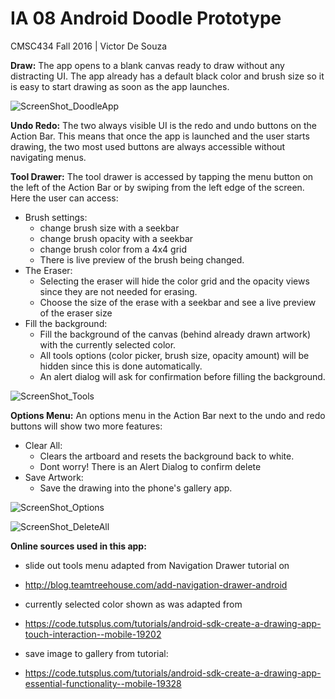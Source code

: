 # IA 08 Android Doodle Prototype
CMSC434 Fall 2016 | Victor De Souza

__Draw:__ The app opens to a blank canvas ready to draw without any distracting UI. The app already has a default black color and brush size so it is easy to start drawing as soon as the app launches. 

 ![ScreenShot_DoodleApp](screenshots/ScreenShot_DoodleApp.png)

__Undo Redo:__ The two always visible UI is the redo and undo buttons on the Action Bar. This means that once the app is launched and the user starts drawing, the two most used buttons are always accessible without navigating menus.

__Tool Drawer:__ The tool drawer is accessed by tapping the menu button on the left of the Action Bar or by swiping from the left edge of the screen. Here the user can access:
- Brush settings:
  + change brush size with a seekbar
  + change brush opacity with a seekbar
  + change brush color from a 4x4 grid
  + There is live preview of the brush being changed. 
- The Eraser:
  + Selecting the eraser will hide the color grid and the opacity views since they are not needed for erasing. 
  + Choose the size of the erase with a seekbar and see a live preview of the eraser size 
- Fill the background:
  + Fill the background of the canvas (behind already drawn artwork) with the currently selected color.
  + All tools options (color picker, brush size, opacity amount) will be hidden since this is done automatically.
  + An alert dialog will ask for confirmation before filling the background.

 ![ScreenShot_Tools](screenshots/ScreenShot_Tools.png)

__Options Menu:__ An options menu in the Action Bar next to the undo and redo buttons will show two more features:
- Clear All:
  + Clears the artboard and resets the background back to white.
  + Dont worry! There is an Alert Dialog to confirm delete
- Save Artwork:
  + Save the drawing into the phone's gallery app.

 ![ScreenShot_Options](screenshots/ScreenShot_Options.png)



 ![ScreenShot_DeleteAll](screenshots/ScreenShot_DeleteAll.png)

  __Online sources used in this app:__

- slide out tools menu adapted from Navigation Drawer tutorial on
- http://blog.teamtreehouse.com/add-navigation-drawer-android

- currently selected color shown as was adapted from
- https://code.tutsplus.com/tutorials/android-sdk-create-a-drawing-app-touch-interaction--mobile-19202

- save image to gallery from tutorial:
- https://code.tutsplus.com/tutorials/android-sdk-create-a-drawing-app-essential-functionality--mobile-19328